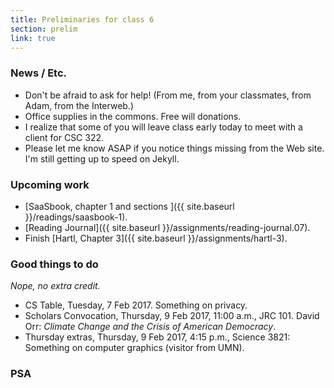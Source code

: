 ```yaml
---
title: Preliminaries for class 6
section: prelim
link: true
---
```

### News / Etc.

* Don't be afraid to ask for help!  (From me, from your classmates, from
  Adam, from the Interweb.)
* Office supplies in the commons.  Free will donations.
* I realize that some of you will leave class early today to meet with
  a client for CSC 322.
* Please let me know ASAP if you notice things missing from the Web site.
  I'm still getting up to speed on Jekyll.

### Upcoming work

* [SaaSbook, chapter 1 and sections ]({{ site.baseurl }}/readings/saasbook-1).
* [Reading Journal]({{ site.baseurl }}/assignments/reading-journal.07).
* Finish [Hartl, Chapter 3]({{ site.baseurl }}/assignments/hartl-3).

### Good things to do

*Nope, no extra credit.*

* CS Table, Tuesday, 7 Feb 2017.  Something on privacy.
* Scholars Convocation, Thursday, 9 Feb 2017, 11:00 a.m., JRC 101.
  David Orr: *Climate Change and the Crisis of American Democracy*.
* Thursday extras, Thursday, 9 Feb 2017, 4:15 p.m., Science 3821: Something on
  computer graphics (visitor from UMN).

### PSA

